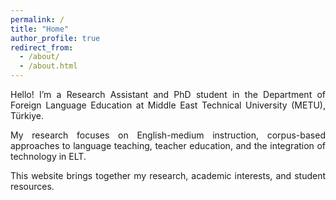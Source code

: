 ```yaml
---
permalink: /
title: "Home"
author_profile: true
redirect_from: 
  - /about/
  - /about.html
---
```


<div style="text-align: justify">

Hello! I’m a Research Assistant and PhD student in the Department of Foreign Language Education at Middle East Technical University (METU), Türkiye.

My research focuses on English-medium instruction, corpus-based approaches to language teaching, teacher education, and the integration of technology in ELT.

This website brings together my research, academic interests, and student resources.

</div>
